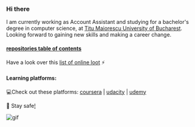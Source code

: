 ### Hi there

<!--
**SharpAdder/SharpAdder** is a ✨ _special_ ✨ repository because its `README.md` (this file) appears on your GitHub profile.

Here are some ideas to get you started:

- 🔭 I’m currently working on ...
- 🌱 I’m currently learning ...
- 👯 I’m looking to collaborate on ...
- 🤔 I’m looking for help with ...
- 💬 Ask me about ...
- 📫 How to reach me: ...
- 😄 Pronouns: ...
- ⚡ Fun fact: ...
-->

I am currently working as Account Assistant and studying for a bachelor's degree in computer science, at [Titu Maiorescu University of Bucharest](https://www.utm.ro/en/faculty-of-informatics/). </br>
Looking forward to gaining new skills and making a career change. </br>

#### [repositories table of contents](https://github.com/SharpAdder/repo-table-of-contents/blob/main/README.md)

Have a look over this [list of online loot](https://github.com/SharpAdder/public-link-list/blob/main/README.md) ⚡
#### Learning platforms:
💻Check out these platforms: [coursera](https://www.coursera.org) | [udacity](https://www.udacity.com) |  [udemy](https://www.udemy.com)


 🖖 Stay safe[!](https://github.com/SharpAdder/Evernote/blob/main/inside%20wiki.md)

![gif](https://media.giphy.com/media/L1R1tvI9svkIWwpVYr/giphy.gif)





